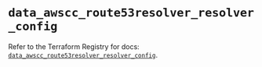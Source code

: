 # `data_awscc_route53resolver_resolver_config`

Refer to the Terraform Registry for docs: [`data_awscc_route53resolver_resolver_config`](https://registry.terraform.io/providers/hashicorp/awscc/0.70.0/docs/data-sources/route53resolver_resolver_config).
